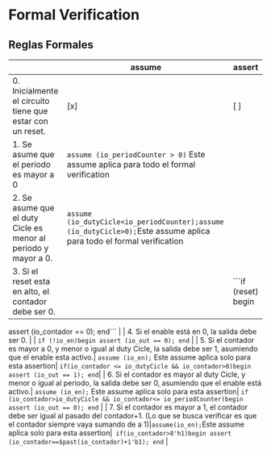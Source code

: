 # Formal Verification

## Reglas Formales 

|  | assume | assert |
| --- | --- | --- |
| 0. Inicialmente el circuito tiene que estar con un reset. | [x] | [ ] |
| 1. Se asume que el periodo es mayor a 0 | `assume (io_periodCounter > 0)` Este assume aplica para todo el formal verification | | 
| 2. Se asume que el duty Cicle es menor al periodo y mayor a 0.| `assume (io_dutyCicle<io_periodCounter);assume (io_dutyCicle>0);`Este assume aplica para todo el formal verification|  | 
| 3. Si el reset esta en alto, el contador debe ser 0. |  | ```if (reset) begin 
assert (io_contador == 0); 
end``` |
| 4. Si el enable está en 0, la salida debe ser 0.  | | `if (!io_en)begin assert (io_out == 0); end` |
| 5. Si el contador es mayor a 0, y menor o igual al duty Cicle, la salida debe ser 1, asumiendo que el enable esta activo.| `assume (io_en);` Este assume aplica solo para esta assertion| `if(io_contador <= io_dutyCicle && io_contador>0)begin assert (io_out == 1); end`|
| 6. Si el contador es mayor al duty Cicle, y menor o igual al periodo, la salida debe ser 0, asumiendo que el enable está activo.| `assume (io_en);` Este assume aplica solo para esta assertion| `if (io_contador>io_dutyCicle && io_contador<= io_periodCounter)begin assert (io_out == 0); end` |
| 7. Si el contador es mayor a 1, el contador debe ser igual al pasado del contador+1. (Lo que se busca verificar es que el contador siempre vaya sumando de a 1)|`assume(io_en);`Este assume aplica solo para esta assertion|` if(io_contador>8'h1)begin assert (io_contador==$past(io_contador)+1'b1); end` |
